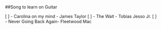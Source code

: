 ##Song to learn on Guitar

[ ] - Carolina on my mind - James Taylor
[ ] - The Wait - Tobias Jesso Jr.
[ ] - Never Going Back Again- Fleetwood Mac
